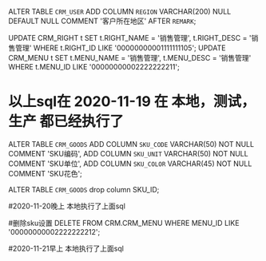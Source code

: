 	
ALTER TABLE `CRM_USER` ADD COLUMN `REGION` VARCHAR(200) NULL DEFAULT NULL COMMENT '客户所在地区' AFTER `REMARK`;


UPDATE CRM_RIGHT t SET t.RIGHT_NAME = '销售管理', t.RIGHT_DESC = '销售管理' WHERE t.RIGHT_ID LIKE '00000000001111111105';
UPDATE CRM_MENU t SET t.MENU_NAME = '销售管理', t.MENU_DESC = '销售管理' WHERE t.MENU_ID LIKE '00000000002222222211';

# 以上sql在 2020-11-19 在 本地，测试，生产 都已经执行了



ALTER TABLE `CRM_GOODS` 
ADD COLUMN `SKU_CODE` VARCHAR(50)  NOT NULL COMMENT 'SKU编码',
ADD COLUMN `SKU_UNIT` VARCHAR(50)  NOT NULL COMMENT 'SKU单位',
ADD COLUMN `SKU_COLOR` VARCHAR(45) NOT NULL COMMENT 'SKU花色';

ALTER TABLE `CRM_GOODS` drop column SKU_ID;

#2020-11-20晚上 本地执行了上面sql


#删除sku设置
DELETE FROM CRM.CRM_MENU WHERE MENU_ID LIKE '00000000002222222212';

#2020-11-21早上 本地执行了上面sql
